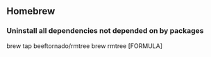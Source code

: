 ## Homebrew

### Uninstall all dependencies not depended on by packages

brew tap beeftornado/rmtree
brew rmtree [FORMULA]
